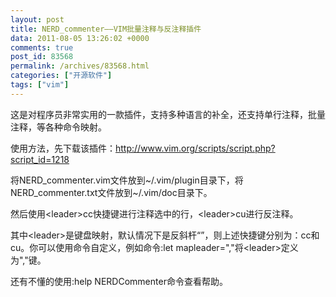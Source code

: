 ```yaml
---
layout: post
title: NERD_commenter——VIM批量注释与反注释插件
data: 2011-08-05 13:26:02 +0000
comments: true
post_id: 83568
permalink: /archives/83568.html
categories: ["开源软件"]
tags: ["vim"]
---
```


这是对程序员非常实用的一款插件，支持多种语言的补全，还支持单行注释，批量注释，等各种命令映射。

使用方法，先下载该插件：http://www.vim.org/scripts/script.php?script_id=1218

将NERD_commenter.vim文件放到~/.vim/plugin目录下，将NERD_commenter.txt文件放到~/.vim/doc目录下。

然后使用&lt;leader&gt;cc快捷键进行注释选中的行，&lt;leader&gt;cu进行反注释。

其中&lt;leader&gt;是键盘映射，默认情况下是反斜杆“”，则上述快捷键分别为：cc和cu。你可以使用命令自定义，例如命令:let mapleader=","将&lt;leader&gt;定义为","键。

还有不懂的使用:help NERDCommenter命令查看帮助。
